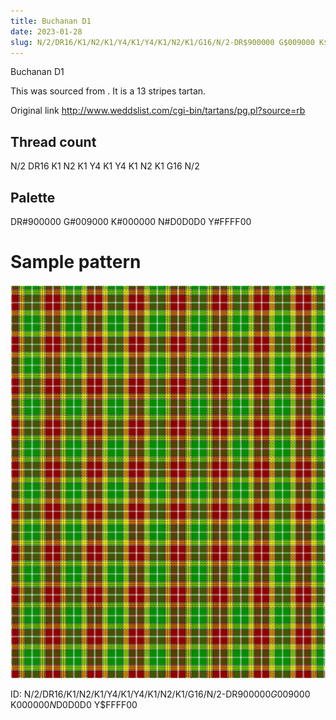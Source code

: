 ```yaml
---
title: Buchanan D1
date: 2023-01-28
slug: N/2/DR16/K1/N2/K1/Y4/K1/Y4/K1/N2/K1/G16/N/2-DR$900000 G$009000 K$000000 N$D0D0D0 Y$FFFF00
---
```

Buchanan D1

This was sourced from <no value>.  It is a 13 stripes tartan.

Original link http://www.weddslist.com/cgi-bin/tartans/pg.pl?source=rb

## Thread count
N/2 DR16 K1 N2 K1 Y4 K1 Y4 K1 N2 K1 G16 N/2

## Palette
DR#900000 G#009000 K#000000 N#D0D0D0 Y#FFFF00

# Sample pattern

![Tartan detail](tartan.png "N/2 DR16 K1 N2 K1 Y4 K1 Y4 K1 N2 K1 G16 N/2 tartan")

ID: N/2/DR16/K1/N2/K1/Y4/K1/Y4/K1/N2/K1/G16/N/2-DR$900000 G$009000 K$000000 N$D0D0D0 Y$FFFF00